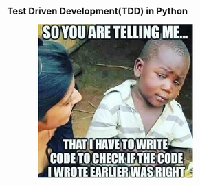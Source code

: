## Test Driven Development(TDD) in Python
<center><img src="./images/tdd_meme.jpeg" width="360" height="360"></center>